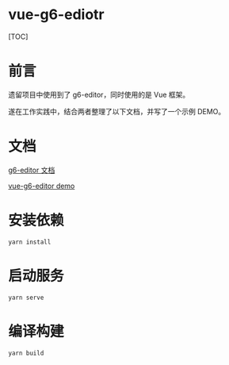 # vue-g6-ediotr

[TOC]

# 前言

遗留项目中使用到了 g6-editor，同时使用的是 Vue 框架。

遂在工作实践中，结合两者整理了以下文档，并写了一个示例 DEMO。

# 文档

[g6-editor 文档](./doc/g6-editor.md)

[vue-g6-editor demo](https://blueju.github.io/vue-g6-editor/dist/index.html)

# 安装依赖

```
yarn install
```

# 启动服务

```
yarn serve
```

# 编译构建

```
yarn build
```
